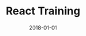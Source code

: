 ---
layout: site
title: "React Training"
date: 2018-01-01
categories: [community]
version: 1.5.6
major: 1
minor: 5
patch: 6
slug: react-training
link: https://courses.reacttraining.com/
submitter: lpolepeddi
permalink: /sites/:slug
---
